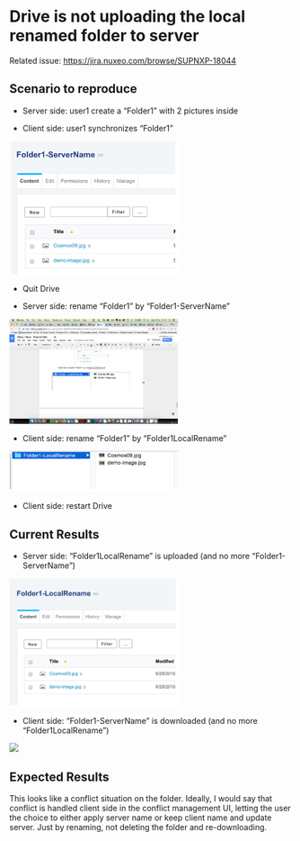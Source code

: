 # Drive is not uploading the local renamed folder to server

Related issue: https://jira.nuxeo.com/browse/SUPNXP-18044

## Scenario to reproduce

* Server side: user1 create a “Folder1” with 2 pictures inside

* Client side: user1 synchronizes “Folder1”


<img src="/docs/Pictures/Scenario3-Pic1.png" width="300"/>

* Quit Drive

* Server side: rename “Folder1” by “Folder1-ServerName”

<img src="/docs/Pictures/Scenario3-Pic2.png" width="300"/>

* Client side: rename “Folder1” by “Folder1LocalRename”

<img src="/docs/Pictures/Scenario3-Pic3.png" width="300"/>

* Client side: restart Drive

## Current Results

* Server side: “Folder1LocalRename” is uploaded (and no more “Folder1-ServerName”)

<img src="/docs/Pictures/Scenario3-Pic4.png" width="300"/>

* Client side: “Folder1-ServerName” is downloaded (and no more “Folder1LocalRename”)

<img src="/docs/Pictures/Scenario3-Pic5.png" width="300"/>


## Expected Results

This looks like a conflict situation on the folder. Ideally, I would say that conflict is handled client side in the conflict management UI, letting the user the choice to either apply server name or keep client name and update server. Just by renaming, not deleting the folder and re-downloading.


